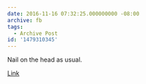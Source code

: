 ```yaml
---
date: 2016-11-16 07:32:25.000000000 -08:00
archive: fb
tags: 
  - Archive Post
id: '1479310345'
---
```


Nail on the head as usual. 

[Link](http://xkcd.com/1760/)
